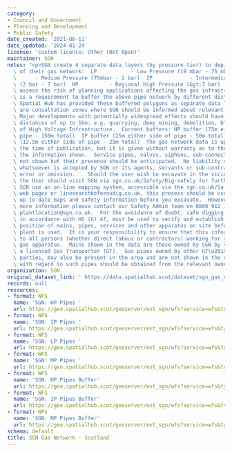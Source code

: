```yaml
---
category:
- Council and Government
- Planning and Development
- Public Safety
date_created: '2021-06-11'
date_updated: '2024-01-24'
license: 'Custom licence: Other (Not Open)'
maintainer: SGN
notes: "<p>SGN create 4 separate data layers (by pressure tier) to depict the location\
  \ of their gas network:  LP           - Low Pressure (19 mbar - 75 mbar)  MP   \
  \      - Medium Pressure (75mbar - 2 bar)  IP            - Intermediate Pressure\
  \ (2 bar - 7 bar)  HP          - Regional High Pressure (&gt;7 bar)  In order to\
  \ assess the risk of planning applications affecting the gas infrastructure, there\
  \ is a requirement to buffer the above pipe network by different distances. The\
  \ Spatial Hub has provided these buffered polygons as separate data layers. These\
  \ are consultation zones where SGN should be informed about relevant planning applications.\
  \ Major developments with potentially widespread effects should have larger consultation\
  \ distances of up to 1km: e.g. quarrying, deep mining, demolition, blasting, siting\
  \ of High Voltage Infrastructure.  Current buffers: HP buffer (75m either side of\
  \ pipe - 150m total)  IP buffer (25m either side of pipe - 50m total)  MP buffer\
  \ (12.5m either side of pipe - 25m total)  The gas network data is up to date at\
  \ the time of publication, but it is given without warranty as to the accuracy of\
  \ the information shown.  Service pipes, valves, siphons, sub-connections etc. are\
  \ not shown but their presence should be anticipated.  No liability of any kind\
  \ whatsoever is accepted by SGN or its agents, servants or sub-contractors for any\
  \ error or omission.    Should the user wish to excavate in the vicinity of pipelines,\
  \ the User should visit SGN via sgn.co.uk/Safety/Dig-safely for further information.\
  \ SGN use an on-line mapping system, accessible via the sgn.co.uk/Safety/Dig-safely\
  \ web pages or linesearchbeforeudig.co.uk, this process should be used to obtain\
  \ up to date maps and safety information before you excavate.  However if you need\
  \ more information please contact our Safety Admin team on 0800 912 1722 or by email:\
  \ plantlocation@sgn.co.uk.  For the avoidance of doubt, safe digging practices,\
  \ in accordance with HS (G) 47, must be used to verify and establish the actual\
  \ position of mains, pipes, services and other apparatus on site before any mechanical\
  \ plant is used.  It is your responsibility to ensure that this information is provided\
  \ to all persons (whether direct labour or contractors) working for you on or near\
  \ gas apparatus.  Mains shown in the data are those owned by SGN by virtue of being\
  \ a licensed Gas Transporter (GT).  Gas pipes owned by other GT\u2019s, or third\
  \ parties, may also be present in the area and are not shown in the data.  Information\
  \ with regard to such pipes should be obtained from the relevant owners</p>"
organization: SGN
original_dataset_link: ' https://data.spatialhub.scot/dataset/sgn_gas_network-sgn'
records: null
resources:
- format: WFS
  name: 'SGN: HP Pipes '
  url: https://geo.spatialhub.scot/geoserver/ext_sgn/wfs?service=wfs&typeName=ext_sgn:pub_sgnhp
- format: WFS
  name: 'SGN: IP Pipes '
  url: https://geo.spatialhub.scot/geoserver/ext_sgn/wfs?service=wfs&typeName=ext_sgn:pub_sgnip
- format: WFS
  name: 'SGN: LP Pipes '
  url: https://geo.spatialhub.scot/geoserver/ext_sgn/wfs?service=wfs&typeName=ext_sgn:pub_sgnlp
- format: WFS
  name: 'SGN: MP Pipes '
  url: https://geo.spatialhub.scot/geoserver/ext_sgn/wfs?service=wfs&typeName=ext_sgn:pub_sgnmp
- format: WFS
  name: 'SGN: HP Pipes Buffer'
  url: https://geo.spatialhub.scot/geoserver/ext_sgn/wfs?service=wfs&typeName=ext_sgn:pub_sgnhpbuffer
- format: WFS
  name: 'SGN: IP Pipes Buffer'
  url: https://geo.spatialhub.scot/geoserver/ext_sgn/wfs?service=wfs&typeName=ext_sgn:pub_sgnipbuffer
- format: WFS
  name: 'SGN: MP Pipes Buffer'
  url: https://geo.spatialhub.scot/geoserver/ext_sgn/wfs?service=wfs&typeName=ext_sgn:pub_sgnmpbuffer
schema: default
title: SGN Gas Network - Scotland
---
```

